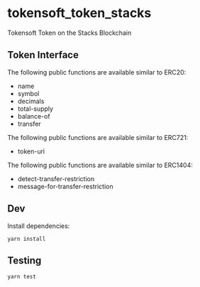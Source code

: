 # tokensoft_token_stacks
Tokensoft Token on the Stacks Blockchain

## Token Interface
The following public functions are available similar to ERC20:
* name
* symbol
* decimals
* total-supply
* balance-of
* transfer


The following public functions are available similar to ERC721:
* token-uri

The following public functions are available similar to ERC1404:
* detect-transfer-restriction
* message-for-transfer-restriction

## Dev
Install dependencies:
```
yarn install
```

## Testing
```
yarn test
```